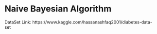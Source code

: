 # Naive Bayesian Algorithm
 
<p>DataSet Link: https://www.kaggle.com/hassanashfaq2001/diabetes-data-set</p>
